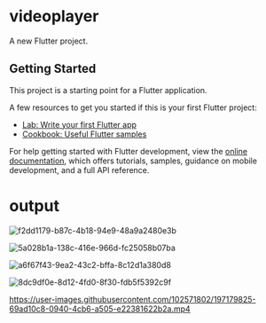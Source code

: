 # videoplayer

A new Flutter project.

## Getting Started

This project is a starting point for a Flutter application.

A few resources to get you started if this is your first Flutter project:

- [Lab: Write your first Flutter app](https://docs.flutter.dev/get-started/codelab)
- [Cookbook: Useful Flutter samples](https://docs.flutter.dev/cookbook)

For help getting started with Flutter development, view the
[online documentation](https://docs.flutter.dev/), which offers tutorials,
samples, guidance on mobile development, and a full API reference.

# output
![f2dd1179-b87c-4b18-94e9-48a9a2480e3b](https://user-images.githubusercontent.com/102571802/197179694-0b1dced2-b042-4782-a97e-8b71ec3bdd52.jpg)

![5a028b1a-138c-416e-966d-fc25058b07ba](https://user-images.githubusercontent.com/102571802/197179715-245aa471-1fbc-4ec8-9b37-b66e6152e120.jpg)

![a6f67f43-9ea2-43c2-bffa-8c12d1a380d8](https://user-images.githubusercontent.com/102571802/197179751-2a45bcce-f358-4ff0-bda3-5cdcee3ecc95.jpg)

![8dc9df0e-8d12-4fd0-8f30-fdb5f5392c9f](https://user-images.githubusercontent.com/102571802/197179776-8c064ba9-1d83-468a-8996-2e79085b0df2.jpg)


https://user-images.githubusercontent.com/102571802/197179825-69ad10c8-0940-4cb6-a505-e22381622b2a.mp4

